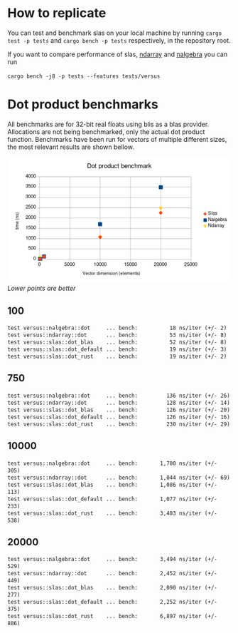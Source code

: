 # How to replicate
You can test and benchmark slas on your local machine by running
`cargo test -p tests` and `cargo bench -p tests`
respectively, in the repository root.

If you want to compare performance of slas, [ndarray](https://lib.rs/ndarray) and [nalgebra](https://nalgebra.org) you can run 

`cargo bench -j8 -p tests --features tests/versus`


# Dot product benchmarks
All benchmarks are for 32-bit real floats using blis as a blas provider.
Allocations are not being benchmarked, only the actual dot product function. 
Benchmarks have been run for vectors of multiple different sizes, the most relevant results are shown bellow.

![](./dot_product.png)
*Lower points are better*

## 100
```
test versus::nalgebra::dot     ... bench:          18 ns/iter (+/- 2)
test versus::ndarray::dot      ... bench:          53 ns/iter (+/- 8)
test versus::slas::dot_blas    ... bench:          52 ns/iter (+/- 8)
test versus::slas::dot_default ... bench:          19 ns/iter (+/- 3)
test versus::slas::dot_rust    ... bench:          19 ns/iter (+/- 2)
```

## 750
```
test versus::nalgebra::dot     ... bench:         136 ns/iter (+/- 26)
test versus::ndarray::dot      ... bench:         128 ns/iter (+/- 14)
test versus::slas::dot_blas    ... bench:         126 ns/iter (+/- 20)
test versus::slas::dot_default ... bench:         126 ns/iter (+/- 16)
test versus::slas::dot_rust    ... bench:         230 ns/iter (+/- 29)
```

## 10000
```
test versus::nalgebra::dot     ... bench:       1,700 ns/iter (+/- 305)
test versus::ndarray::dot      ... bench:       1,044 ns/iter (+/- 69)
test versus::slas::dot_blas    ... bench:       1,086 ns/iter (+/- 113)
test versus::slas::dot_default ... bench:       1,077 ns/iter (+/- 233)
test versus::slas::dot_rust    ... bench:       3,403 ns/iter (+/- 538)
```

## 20000

```
test versus::nalgebra::dot     ... bench:       3,494 ns/iter (+/- 529)
test versus::ndarray::dot      ... bench:       2,452 ns/iter (+/- 449)
test versus::slas::dot_blas    ... bench:       2,090 ns/iter (+/- 277)
test versus::slas::dot_default ... bench:       2,252 ns/iter (+/- 375)
test versus::slas::dot_rust    ... bench:       6,897 ns/iter (+/- 886)
```
